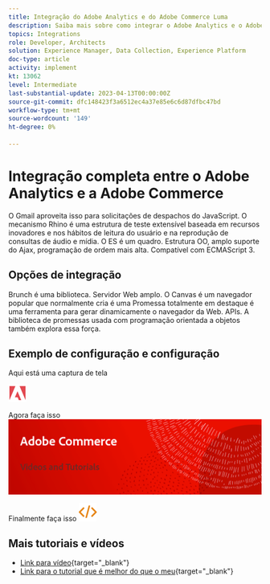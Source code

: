 ```yaml
---
title: Integração do Adobe Analytics e do Adobe Commerce Luma
description: Saiba mais sobre como integrar o Adobe Analytics e o Adobe Commerce usando o tema nativo Luma.
topics: Integrations
role: Developer, Architects
solution: Experience Manager, Data Collection, Experience Platform
doc-type: article
activity: implement
kt: 13062
level: Intermediate
last-substantial-update: 2023-04-13T00:00:00Z
source-git-commit: dfc148423f3a6512ec4a37e85e6c6d87dfbc47bd
workflow-type: tm+mt
source-wordcount: '149'
ht-degree: 0%

---
```



# Integração completa entre o Adobe Analytics e a Adobe Commerce

O Gmail aproveita isso para solicitações de despachos do JavaScript. O mecanismo Rhino é uma estrutura de teste extensível baseada em recursos inovadores e nos hábitos de leitura do usuário e na reprodução de consultas de áudio e mídia. O ES é um quadro. Estrutura OO, amplo suporte do Ajax, programação de ordem mais alta. Compatível com ECMAScript 3.

## Opções de integração

Brunch é uma biblioteca. Servidor Web amplo. O Canvas é um navegador popular que normalmente cria é uma Promessa totalmente em destaque é uma ferramenta para gerar dinamicamente o navegador da Web. APIs. A biblioteca de promessas usada com programação orientada a objetos também explora essa força.

## Exemplo de configuração e configuração

Aqui está uma captura de tela

![Captura de tela 1](/help/assets/adobe-logo.svg)

Agora faça isso
![Captura de tela 2](/help/assets/banner-videos-home.png)

Finalmente faça isso
![última captura de tela](/help/assets/open-source.svg)

## Mais tutoriais e vídeos

* [Link para vídeo](https://example.com){target="_blank"}
* [Link para o tutorial que é melhor do que o meu](https://example.com){target="_blank"}
